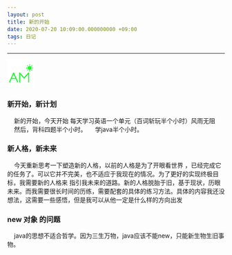 ```yaml
---
layout: post
title: 新的开始
date: 2020-07-20 10:09:00.000000000 +09:00
tags: 日记
---
```

- - -
![早上](/assets/images/time/morning.png)
### 新开始，新计划
  &nbsp; &nbsp;	新的开始，今天开始 每天学习英语一个单元（百词斩玩半个小时）风雨无阻    
 &nbsp; &nbsp;	  然后，背科四题半个小时。
  &nbsp; &nbsp;	学java半个小时。
### 新人格，新未来
  &nbsp; &nbsp; 今天重新思考一下塑造新的人格，以前的人格是为了开眼看世界 ，已经完成它的任务了。可以它并不完美，也不适应于我现在的情况。为了更好的实现终极目标，我需要新的人格来 指引我未来的道路。新的人格脱胎于旧，基于现状，历眼未来。而我需要很长时间的历练，需要配套的具体的练习方法。具体的内容我还没想法，这需要一些感悟，但是我可以从他一定是什么样的方向出发
### new 对象 的问题
  &nbsp; &nbsp; java的思想不适合哲学。因为三生万物，java应该不能new，只能新生物生旧事物。